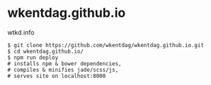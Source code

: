 # wkentdag.github.io

wtkd.info

```shell
$ git clone https://github.com/wkentdag/wkentdag.github.io.git
$ cd wkentdag.github.io/
$ npm run deploy
# installs npm & bower dependencies,
# compiles & minifies jade/scss/js,
# serves site on localhost:8000

```
